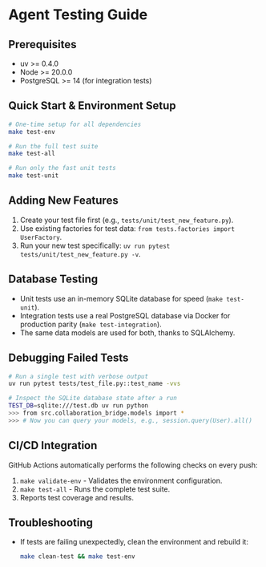 # Agent Testing Guide

## Prerequisites
- uv >= 0.4.0
- Node >= 20.0.0
- PostgreSQL >= 14 (for integration tests)

## Quick Start & Environment Setup
```bash
# One-time setup for all dependencies
make test-env

# Run the full test suite
make test-all

# Run only the fast unit tests
make test-unit
```

## Adding New Features
1.  Create your test file first (e.g., `tests/unit/test_new_feature.py`).
2.  Use existing factories for test data: `from tests.factories import UserFactory`.
3.  Run your new test specifically: `uv run pytest tests/unit/test_new_feature.py -v`.

## Database Testing
-   Unit tests use an in-memory SQLite database for speed (`make test-unit`).
-   Integration tests use a real PostgreSQL database via Docker for production parity (`make test-integration`).
-   The same data models are used for both, thanks to SQLAlchemy.

## Debugging Failed Tests
```bash
# Run a single test with verbose output
uv run pytest tests/test_file.py::test_name -vvs

# Inspect the SQLite database state after a run
TEST_DB=sqlite:///test.db uv run python
>>> from src.collaboration_bridge.models import *
>>> # Now you can query your models, e.g., session.query(User).all()
```

## CI/CD Integration
GitHub Actions automatically performs the following checks on every push:
1.  `make validate-env` - Validates the environment configuration.
2.  `make test-all` - Runs the complete test suite.
3.  Reports test coverage and results.

## Troubleshooting
-   If tests are failing unexpectedly, clean the environment and rebuild it:
    ```bash
    make clean-test && make test-env
    ```